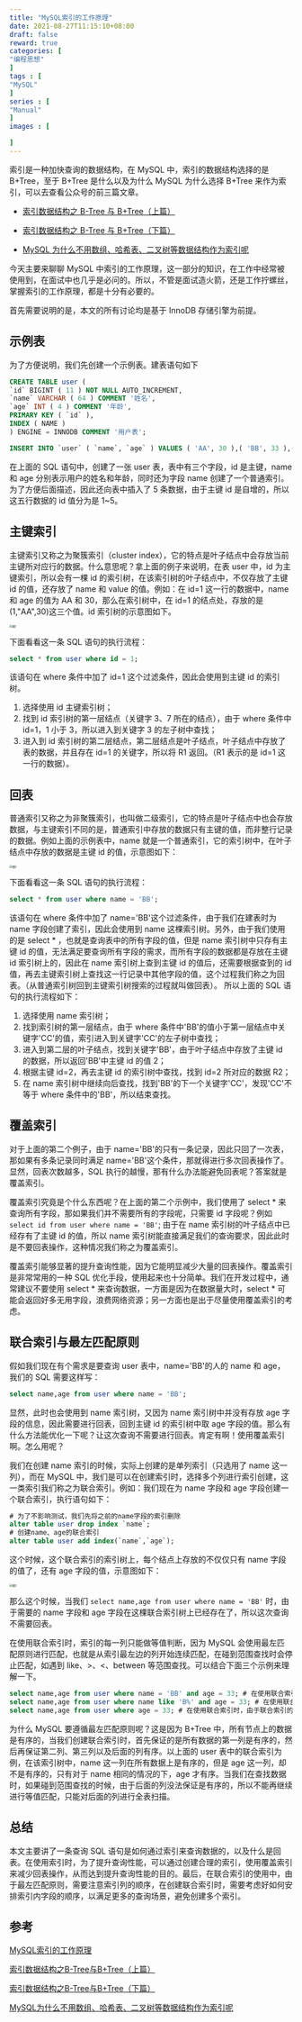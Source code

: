 ```yaml
---
title: "MySQL索引的工作原理"
date: 2021-08-27T11:15:10+08:00
draft: false
reward: true
categories: [
"编程思想"
]
tags : [
"MySQL"
]
series : [
"Manual"
]
images : [

]
---
```



索引是一种加快查询的数据结构，在 MySQL 中，索引的数据结构选择的是 B+Tree，至于 B+Tree 是什么以及为什么 MySQL 为什么选择 B+Tree 来作为索引，可以去查看公众号的前三篇文章。

- [索引数据结构之 B-Tree 与 B+Tree（上篇）](https://link.juejin.cn?target=https%3A%2F%2Fmp.weixin.qq.com%2Fs%2Fz_TNLqqJVwYKgb2kBadTwg)

- [索引数据结构之 B-Tree 与 B+Tree（下篇）](https://link.juejin.cn?target=https%3A%2F%2Fmp.weixin.qq.com%2Fs%2FyLCqkrf1rvp6zJA6S-8sTQ)

- [MySQL 为什么不用数组、哈希表、二叉树等数据结构作为索引呢](https://link.juejin.cn?target=https%3A%2F%2Fmp.weixin.qq.com%2Fs%2F3zpqjT3cgYqYljgL-z0BKw)

今天主要来聊聊 MySQL 中索引的工作原理，这一部分的知识，在工作中经常被使用到，在面试中也几乎是必问的。所以，不管是面试造火箭，还是工作拧螺丝，掌握索引的工作原理，都是十分有必要的。

首先需要说明的是，本文的所有讨论均是基于 InnoDB 存储引擎为前提。

## 示例表

为了方便说明，我们先创建一个示例表。建表语句如下

```sql
CREATE TABLE user (
`id` BIGINT ( 11 ) NOT NULL AUTO_INCREMENT,
`name` VARCHAR ( 64 ) COMMENT '姓名',
`age` INT ( 4 ) COMMENT '年龄',
PRIMARY KEY ( `id` ),
INDEX ( NAME )
) ENGINE = INNODB COMMENT '用户表';

INSERT INTO `user` ( `name`, `age` ) VALUES ( 'AA', 30 ),( 'BB', 33 ),( 'CC', 31 ),( 'DD', 30 ),( 'EE', 29 )
```

在上面的 SQL 语句中，创建了一张 user 表，表中有三个字段，id 是主键，name 和 age 分别表示用户的姓名和年龄，同时还为字段 name 创建了一个普通索引。为了方便后面描述，因此还向表中插入了 5 条数据，由于主键 id 是自增的，所以这五行数据的 id 值分为是 1~5。

## 主键索引

主键索引又称之为聚簇索引（cluster index），它的特点是叶子结点中会存放当前主键所对应行的数据。什么意思呢？拿上面的例子来说明，在表 user 中，id 为主键索引，所以会有一棵 id 的索引树，在该索引树的叶子结点中，不仅存放了主键 id 的值，还存放了 name 和 value 的值。例如：在 id=1 这一行的数据中，name 和 age 的值为 AA 和 30，那么在索引树中，在 id=1 的结点处，存放的是(1,"AA",30)这三个值。id 索引树的示意图如下。

<img src="https://cdn.tkaid.com/img/1719c2d3191bcc77~tplv-t2oaga2asx-watermark.awebp" alt="图1" style="zoom: 33%;" />

下面看看这一条 SQL 语句的执行流程：

```sql
select * from user where id = 1;
```

该语句在 where 条件中加了 id=1 这个过滤条件，因此会使用到主键 id 的索引树。

1. 选择使用 id 主键索引树；
2. 找到 id 索引树的第一层结点（关键字 3、7 所在的结点），由于 where 条件中 id=1，1 小于 3，所以进入到关键字 3 的左子树中查找；
3. 进入到 id 索引树的第二层结点，第二层结点是叶子结点，叶子结点中存放了表的数据，并且存在 id=1 的关键字，所以将 R1 返回。（R1 表示的是 id=1 这一行的数据）。

## 回表

普通索引又称之为非聚簇索引，也叫做二级索引，它的特点是叶子结点中也会存放数据，与主键索引不同的是，普通索引中存放的数据只有主键的值，而非整行记录的数据。例如上面的示例表中，name 就是一个普通索引，它的索引树中，在叶子结点中存放的数据是主键 id 的值，示意图如下：

<img src="https://cdn.tkaid.com/img/1719c2da5a2c5d0a~tplv-t2oaga2asx-watermark.awebp" alt="图2" style="zoom: 33%;" />

下面看看这一条 SQL 语句的执行流程：

```sql
select * from user where name = 'BB';
```

该语句在 where 条件中加了 name='BB'这个过滤条件，由于我们在建表时为 name 字段创建了索引，因此会使用到 name 这棵索引树。另外，由于我们使用的是 select * ，也就是查询表中的所有字段的值，但是 name 索引树中只存有主键 id 的值，无法满足要查询所有字段的需求，而所有字段的数据都是存放在主键 id 索引树上的，因此在 name 索引树上查到主键 id 的值后，还需要根据查到的 id 值，再去主键索引树上查找这一行记录中其他字段的值，这个过程我们称之为回表。（从普通索引树回到主键索引树搜索的过程就叫做回表）。 所以上面的 SQL 语句的执行流程如下：

1. 选择使用 name 索引树；
2. 找到索引树的第一层结点，由于 where 条件中'BB'的值小于第一层结点中关键字'CC'的值，索引进入到关键字'CC'的左子树中查找；
3. 进入到第二层的叶子结点，找到关键字'BB'，由于叶子结点中存放了主键 id 的数据，所以返回'BB'中主键 id 的值 2；
4. 根据主键 id=2，再去主键 id 的索引树中查找，找到 id=2 所对应的数据 R2；
5. 在 name 索引树中继续向后查找，找到'BB'的下一个关键字'CC'，发现'CC'不等于 where 条件中的'BB'，所以结束查找。

## 覆盖索引

对于上面的第二个例子，由于 name='BB'的只有一条记录，因此只回了一次表，那如果有多条记录同时满足 name='BB'这个条件，那就得进行多次回表操作了。显然，回表次数越多，SQL 执行的越慢，那有什么办法能避免回表呢？答案就是覆盖索引。

覆盖索引究竟是个什么东西呢？在上面的第二个示例中，我们使用了 select * 来查询所有字段，那如果我们并不需要所有的字段呢，只需要 id 字段呢？例如 `select id from user where name = 'BB'`; 由于在 name 索引树的叶子结点中已经存有了主键 id 的值，所以 name 索引树能直接满足我们的查询要求，因此此时是不要回表操作，这种情况我们称之为覆盖索引。

覆盖索引能够显著的提升查询性能，因为它能明显减少大量的回表操作。覆盖索引是非常常用的一种 SQL 优化手段，使用起来也十分简单。我们在开发过程中，通常建议不要使用 select * 来查询数据，一方面是因为在数据量大时，select * 可能会返回好多无用字段，浪费网络资源；另一方面也是出于尽量使用覆盖索引的考虑。

## 联合索引与最左匹配原则

假如我们现在有个需求是要查询 user 表中，name='BB'的人的 name 和 age，我们的 SQL 需要这样写：

```sql
select name,age from user where name = 'BB';
```

显然，此时也会使用到 name 索引树，又因为 name 索引树中并没有存放 age 字段的信息，因此需要进行回表，回到主键 id 的索引树中取 age 字段的值。那么有什么方法能优化一下呢？让这次查询不需要进行回表。肯定有啊！使用覆盖索引啊。怎么用呢？

我们在创建 name 索引的时候，实际上创建的是单列索引（只选用了 name 这一列），而在 MySQL 中，我们是可以在创建索引时，选择多个列进行索引创建，这一类索引我们称之为联合索引。例如：我们现在为 name 字段和 age 字段创建一个联合索引，执行语句如下：

```sql
# 为了不影响测试，我们先将之前的name字段的索引删除
alter table user drop index `name`;
# 创建name、age的联合索引
alter table user add index(`name`,`age`);
```

这个时候，这个联合索引的索引树上，每个结点上存放的不仅仅只有 name 字段的值了，还有 age 字段的值，示意图如下：

<img src="https://cdn.tkaid.com/img/1719c2e161c18dac~tplv-t2oaga2asx-watermark.awebp" alt="图3" style="zoom: 33%;" />

那么这个时候，当我们 `select name,age from user where name = 'BB'` 时，由于需要的 name 字段和 age 字段在这棵联合索引树上已经存在了，所以这次查询不需要回表。

在使用联合索引时，索引的每一列只能做等值判断，因为 MySQL 会使用最左匹配原则进行匹配，也就是从索引最左边的列开始连续匹配，在碰到范围查找时会停止匹配，如遇到 like、>、<、between 等范围查找。可以结合下面三个示例来理解一下。

```sql
select name,age from user where name = 'BB' and age = 33; # 在使用联合索引时，会依次匹配name列和age列。
select name,age from user where name like 'B%' and age = 33; # 在使用联合索引时，当匹配到name这一列的时候，由于name使用了like范围查找，因此后面不会再匹配age这一列了。
select name,age from user where age = 33; # 在使用联合索引时，由于联合索引的最左列为name列，而我们在where条件中匹配的是age列，因此不满足最左匹配原则，所以该条SQL会进行该联合索引的全表扫描。
```

为什么 MySQL 要遵循最左匹配原则呢？这是因为 B+Tree 中，所有节点上的数据是有序的，当我们创建联合索引时，首先保证的是所有数据的第一列是有序的，然后再保证第二列、第三列以及后面的列有序。以上面的 user 表中的联合索引为例，在该索引树中，name 这一列在所有数据上是有序的，但是 age 这一列，却不是有序的，只有对于 name 相同的情况的下，age 才有序。当我们在查找数据时，如果碰到范围查找的时候，由于后面的列没法保证是有序的，所以不能再继续进行等值匹配，只能对后面的列进行全表扫描。

## 总结

本文主要讲了一条查询 SQL 语句是如何通过索引来查询数据的，以及什么是回表。在使用索引时，为了提升查询性能，可以通过创建合理的索引，使用覆盖索引来减少回表操作，从而达到提升查询性能的目的。最后，在联合索引的使用中，由于最左匹配原则，需要注意索引列的顺序，在创建联合索引时，需要考虑好如何安排索引内字段的顺序，以满足更多的查询场景，避免创建多个索引。

## 参考

[MySQL索引的工作原理](https://juejin.cn/post/6844904134433308685)

[索引数据结构之B-Tree与B+Tree（上篇）](https://mp.weixin.qq.com/s/z_TNLqqJVwYKgb2kBadTwg)

[索引数据结构之B-Tree与B+Tree（下篇）](https://mp.weixin.qq.com/s/yLCqkrf1rvp6zJA6S-8sTQ)

[MySQL为什么不用数组、哈希表、二叉树等数据结构作为索引呢](https://mp.weixin.qq.com/s/3zpqjT3cgYqYljgL-z0BKw)
